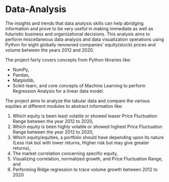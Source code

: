 # Data-Analysis

The insights and trends that data analysis skills can help abridging information and 
prove to be very useful in making immediate as well as futuristic business and 
organizational decisions. 
This analysis aims to perform miscellaneous data analysis and 
data visualization operations using Python for eight globally renowned companies' 
equity(stock) prices and volume between the years 2012 and 2020. 

The project fairly covers concepts from Python libraries like: 
- NumPy, 
- Pandas, 
- Matplotlib,
- Scikit-learn, 
and core concepts of Machine Learning to perform Regression Analysis for a linear 
data model.

The project aims to analyze the tabular data and compare the various equities at 
different modules to abstract information like:
1. Which equity is been least volatile or showed leaser Price Fluctuation Range 
between the year 2012 to 2020,
2. Which equity is been highly volatile or showed highest Price Fluctuation 
Range between the year 2012 to 2020,
3. Which equity/equities, a portfolio should have depending upon its nature 
(Less risk but with lower returns, Higher risk but may give greater returns),
4. The market correlation concerning specific equity,
5. Visualizing correlation, normalized growth, and Price Fluctuation Range, and
6. Performing Ridge regression to trace volume growth between 2012 to 2020
